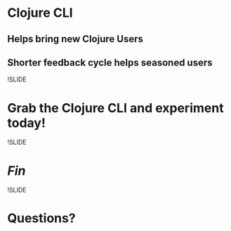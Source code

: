 
# Clojure CLI
## Helps bring new Clojure Users
## Shorter feedback cycle helps seasoned users

!SLIDE

# Grab the Clojure CLI and experiment today!

!SLIDE

# *Fin*

!SLIDE

# Questions?
